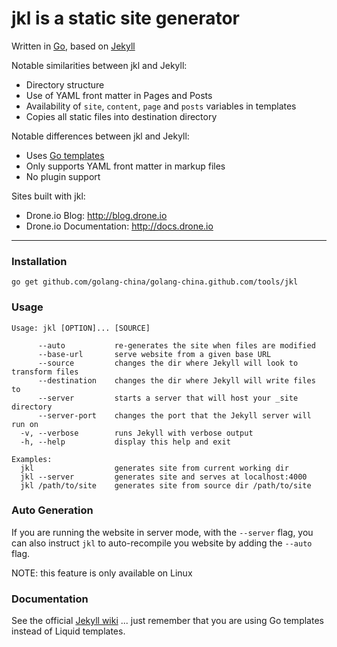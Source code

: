 # **jkl** is a static site generator

Written in [Go](http://www.golang.org), based on [Jekyll](https://github.com/mojombo/jekyll)

Notable similarities between jkl and Jekyll:

* Directory structure
* Use of YAML front matter in Pages and Posts
* Availability of `site`, `content`, `page` and `posts` variables in templates
* Copies all static files into destination directory

Notable differences between jkl and Jekyll:

* Uses [Go templates](http://www.golang.org/pkg/text/template)
* Only supports YAML front matter in markup files
* No plugin support

Sites built with jkl:

* Drone.io Blog: http://blog.drone.io
* Drone.io Documentation: http://docs.drone.io

--------------------------------------------------------------------------------

### Installation

```
go get github.com/golang-china/golang-china.github.com/tools/jkl
```

### Usage

```
Usage: jkl [OPTION]... [SOURCE]

      --auto           re-generates the site when files are modified
      --base-url       serve website from a given base URL
      --source         changes the dir where Jekyll will look to transform files
      --destination    changes the dir where Jekyll will write files to
      --server         starts a server that will host your _site directory
      --server-port    changes the port that the Jekyll server will run on
  -v, --verbose        runs Jekyll with verbose output
  -h, --help           display this help and exit

Examples:
  jkl                  generates site from current working dir
  jkl --server         generates site and serves at localhost:4000
  jkl /path/to/site    generates site from source dir /path/to/site

```

### Auto Generation

If you are running the website in server mode, with the `--server` flag, you can
also instruct `jkl` to auto-recompile you website by adding the `--auto` flag.

NOTE: this feature is only available on Linux


### Documentation

See the official [Jekyll wiki](https://github.com/mojombo/jekyll/wiki)
... just remember that you are using Go templates instead of Liquid templates.

